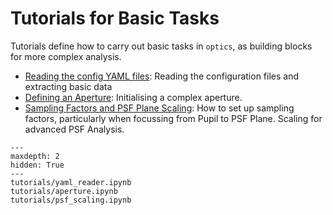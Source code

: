 # Tutorials for Basic Tasks

Tutorials define how to carry out basic tasks in `optics`, as building blocks for more complex analysis.

- [Reading the config YAML files](tutorials/yaml_reader.ipynb): Reading the configuration files and extracting basic data
- [Defining an Aperture](tutorials/aperture.ipynb): Initialising a complex aperture.
- [Sampling Factors and PSF Plane Scaling](tutorials/psf_scaling.ipynb): How to set up sampling factors, particularly when focussing from Pupil to PSF Plane. Scaling for advanced PSF Analysis.

```{toctree}
---
maxdepth: 2
hidden: True
---
tutorials/yaml_reader.ipynb
tutorials/aperture.ipynb
tutorials/psf_scaling.ipynb
```
